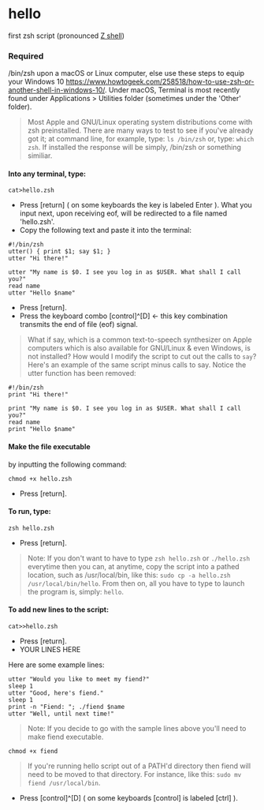 # hello
first zsh script
(pronounced [Z shell](https://en.wikipedia.org/wiki/Z_shell))

### Required
/bin/zsh upon a macOS or Linux computer, else use these steps to equip your Windows 10 https://www.howtogeek.com/258518/how-to-use-zsh-or-another-shell-in-windows-10/. Under macOS, Terminal is most recently found under Applications > Utilities folder (sometimes under the 'Other' folder).

> Most Apple and GNU/Linux operating system distributions come with zsh preinstalled. There are many ways to test to see if you've already got it; at command line, for example, type: `ls /bin/zsh` or, type: `which zsh`. If installed the response will be simply, /bin/zsh or something similiar. 

#### Into any terminal, type:
```
cat>hello.zsh 
```
* Press [return] ( on some keyboards the key is labeled Enter ).
What you input next, upon receiving eof, will be redirected to a file named 'hello.zsh'.
* Copy the following text and paste it into the terminal:
```
#!/bin/zsh
utter() { print $1; say $1; }
utter "Hi there!"

utter "My name is $0. I see you log in as $USER. What shall I call you?"
read name
utter "Hello $name"
```
* Press [return].
* Press the keyboard combo [control]^[D] <- this key combination transmits the end of file (eof) signal.

> What if say, which is a common text-to-speech synthesizer on Apple computers which is also available for GNU/Linux & even Windows, is not installed? How would I modify the script to cut out the calls to ``say``?  Here's an example of the same script minus calls to say.  Notice the utter function has been removed:
```
#!/bin/zsh
print "Hi there!"

print "My name is $0. I see you log in as $USER. What shall I call you?"
read name
print "Hello $name"
```
#### Make the file executable
by inputting the following command:
```
chmod +x hello.zsh
```
* Press [return].
#### To run, type:
```
zsh hello.zsh
```
* Press [return].

> Note: If you don't want to have to type ```zsh hello.zsh``` or ```./hello.zsh``` everytime then you can, at anytime, copy the script into a pathed location, such as /usr/local/bin, like this: ```sudo cp -a hello.zsh /usr/local/bin/hello```. From then on, all you have to type to launch the program is, simply: ```hello```.
#### To add new lines to the script:
```
cat>>hello.zsh
```
* Press [return].
* YOUR LINES HERE

Here are some example lines:
```
utter "Would you like to meet my fiend?"
sleep 1
utter "Good, here's fiend."
sleep 1
print -n "Fiend: "; ./fiend $name
utter "Well, until next time!"
```
> Note: If you decide to go with the sample lines above you'll need to make fiend executable.

```
chmod +x fiend
```
> If you're running hello script out of a PATH'd directory then fiend will need to be moved to that directory. For instance, like this: ```sudo mv fiend /usr/local/bin```.
* Press [control]^[D] ( on some keyboards [control] is labeled [ctrl] ).
